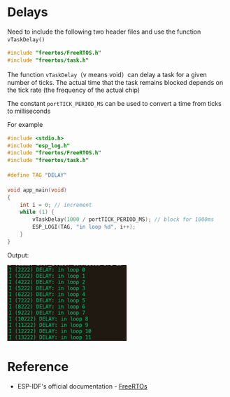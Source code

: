 # Delays

Need to include the following two header files and use the function `vTaskDelay()`
```c
#include "freertos/FreeRTOS.h"
#include "freertos/task.h"
```
The function `vTaskDelay`（v means void）can delay a task for a given number of ticks. The actual time that the task remains blocked depends on the tick rate (the frequency of the actual chip)

The constant `portTICK_PERIOD_MS` can be used to convert a time from ticks to milliseconds

For example
```c
#include <stdio.h>
#include "esp_log.h"
#include "freertos/FreeRTOS.h"
#include "freertos/task.h"

#define TAG "DELAY"

void app_main(void)
{
    int i = 0; // increment
    while (1) {
        vTaskDelay(1000 / portTICK_PERIOD_MS); // block for 1000ms
        ESP_LOGI(TAG, "in loop %d", i++);
    }
}
```

Output:

<img src = "./image/delay.png">

# Reference

-  ESP-IDF's official documentation - [FreeRTOs](https://docs.espressif.com/projects/esp-idf/en/latest/esp32/api-reference/system/freertos.html) 
